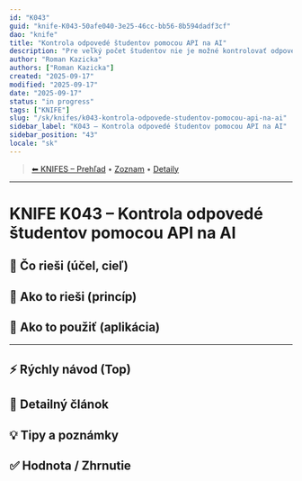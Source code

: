 ```yaml
---
id: "K043"
guid: "knife-K043-50afe040-3e25-46cc-bb56-8b594dadf3cf"
dao: "knife"
title: "Kontrola odpovedé študentov pomocou API na AI"
description: "Pre veľký počet študentov nie je možné kontrolovať odpovede na voľné otázky. AI by mohlo pomôcť."
author: "Roman Kazicka"
authors: ["Roman Kazicka"]
created: "2025-09-17"
modified: "2025-09-17"
date: "2025-09-17"
status: "in progress"
tags: ["KNIFE"]
slug: "/sk/knifes/k043-kontrola-odpovede-studentov-pomocou-api-na-ai"
sidebar_label: "K043 – Kontrola odpovedé študentov pomocou API na AI"
sidebar_position: "43"
locale: "sk"
---
```

<!-- body:start -->

<!-- nav:knifes -->
> [⬅ KNIFES – Prehľad](/sk/knifes/knifesOverview.md) • [Zoznam](../KNIFE_Overview_List.md) • [Detaily](../KNIFE_Overview_Details.md)
---
# KNIFE K043 – Kontrola odpovedé študentov pomocou API na AI

## 🎯 Čo rieši (účel, cieľ)

## 🧩 Ako to rieši (princíp)

## 🧪 Ako to použiť (aplikácia)

---

## ⚡ Rýchly návod (Top)

## 📜 Detailný článok

## 💡 Tipy a poznámky

## ✅ Hodnota / Zhrnutie
